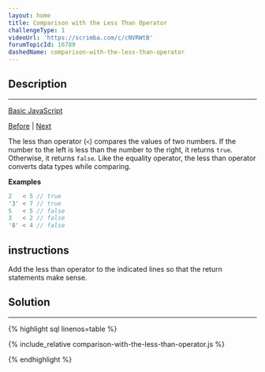 ```yaml
---
layout: home
title: Comparison with the Less Than Operator
challengeType: 1
videoUrl: 'https://scrimba.com/c/cNVRWtB'
forumTopicId: 16789
dashedName: comparison-with-the-less-than-operator
---
```


<div class="row">
<div class="columnStmt" markdown="1">

## Description
------

[Basic JavaScript](./README.md) 

[Before](./comparison-with-the-greater-than-or-equal-to-operator.md)  | [Next](./comparison-with-the-less-than-or-equal-to-operator.md) 

The less than operator (`<`) compares the values of two numbers. If the number to the left is less than the number to the right, it returns `true`. Otherwise, it returns `false`. Like the equality operator, the less than operator converts data types while comparing.

**Examples**

```js
2   < 5 // true
'3' < 7 // true
5   < 5 // false
3   < 2 // false
'8' < 4 // false
```

##  instructions 

Add the less than operator to the indicated lines so that the return statements make sense.

</div>
<div class="columnSol" markdown="1">

## Solution
------

{% highlight sql linenos=table %}

{% include_relative comparison-with-the-less-than-operator.js %}

{% endhighlight %}

</div>
</div>

